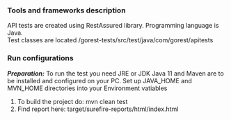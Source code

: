 ### Tools and frameworks description
API tests are created using RestAssured library. Programming language is Java.  
Test classes are located /gorest-tests/src/test/java/com/gorest/apitests

### Run configurations

_**Preparation:**_ To run the test you need JRE or JDK Java 11 and Maven are to be installed and configured on your PC.
Set up JAVA_HOME and MVN_HOME directories into your Environment vatiables
1. To build the project do: mvn clean test
2. Find report here: target/surefire-reports/html/index.html

